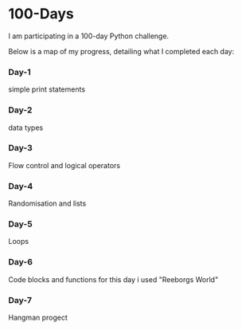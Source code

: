 # 100-Days

I am participating in a 100-day Python challenge.

Below is a map of my progress, detailing what I completed each day:

### Day-1

simple print statements

### Day-2

data types

### Day-3

Flow control and logical operators

### Day-4

Randomisation and lists

### Day-5

Loops

### Day-6

Code blocks and functions
for this day i used "Reeborgs World"

### Day-7

Hangman progect
